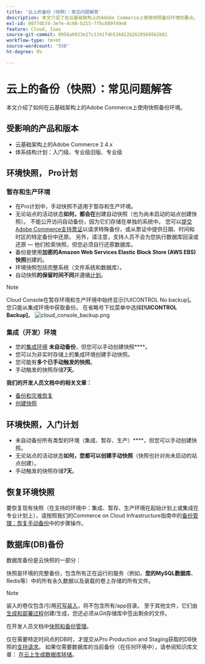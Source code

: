 ```yaml
---
title: '云上的备份（快照）：常见问题解答'
description: 本文介绍了在云基础架构上的Adobe Commerce上使用快照备份环境的要点。
exl-id: 0077db74-3e7e-4c98-b215-7f6c089f49e8
feature: Cloud, Iaas
source-git-commit: 0958a8923e27c1341f4b536812b26205685b2b81
workflow-type: tm+mt
source-wordcount: '550'
ht-degree: 0%

---
```


# 云上的备份（快照）：常见问题解答

本文介绍了如何在云基础架构上的Adobe Commerce上使用快照备份环境。

## 受影响的产品和版本

* 云基础架构上的Adobe Commerce 2.4.x
* 体系结构计划：入门级、专业级旧版、专业级

## 环境快照， Pro计划

### 暂存和生产环境

* 在Pro计划中，手动快照不适用于暂存和生产环境。
* 无论站点的活动状态&#x200B;**如何，都会在**&#x200B;创建自动快照（也为尚未启动的站点创建快照）。 不能公开访问自动备份，因为它们存储在单独的系统中。 您可以[提交Adobe Commerce支持票证](/docs/commerce-knowledge-base/kb/help-center-guide/magento-help-center-user-guide.html#submit-ticket)以请求特殊备份，或从票证中提供日期、时间和时区的特定备份中还原。 另外，请注意，支持人员不会为您执行数据库回滚或还原 — 他们检索快照，但您必须自行还原数据库。
* 备份是使用&#x200B;**加密的Amazon Web Services Elastic Block Store (AWS EBS)快照**&#x200B;创建的。
* 环境快照包括完整系统（文件系统和数据库）。
* 自动快照&#x200B;**的保留时间不同**&#x200B;并遵循[计划](/docs/commerce-cloud-service/user-guide/architecture/pro-architecture.html?lang=en#backup-and-disaster-recovery)。

>[!NOTE]
>Cloud Console在暂存环境和生产环境中始终显示[!UICONTROL No backup]。 您只能从集成环境中获取备份。 在省略号下拉菜单中选择&#x200B;**[!UICONTROL Backup]**。
>![cloud_console_backup.png](assets/cloud_console_backup.png)





### 集成（开发）环境

* 您的[集成环境](/help/announcements/adobe-commerce-announcements/integration-environment-enhancement-request-pro-and-starter.md) **未自动备份**，但您可以手动创建快照&#x200B;****。
* 您可以为非实时存储上的集成环境创建手动快照。
* 您可能有&#x200B;**多个已手动触发的快照**。
* 手动触发的快照存储&#x200B;**7天**。

**我们的开发人员文档中的相关文章：**

* [备份和灾难恢复](/docs/commerce-cloud-service/user-guide/architecture/pro-architecture.html#backup-and-disaster-recovery)
* [创建快照](/docs/commerce-cloud-service/user-guide/develop/storage/snapshots.html)

## 环境快照，入门计划

* 未自动备份所有类型的环境（集成、暂存、生产）****，但您可以手动创建快照。
* 无论站点的活动状态&#x200B;**如何，您都可以创建手动快照**（快照也针对尚未启动的站点创建）。
* 手动触发的快照存储&#x200B;**7天**。

## 恢复环境快照

要恢复现有快照（在支持的环境中：集成、暂存、生产环境在起始计划上或集成在专业计划上），请按照我们的Commerce on Cloud Infrastructure指南中的[备份管理：恢复手动备份](https://experienceleague.adobe.com/en/docs/commerce-cloud-service/user-guide/develop/storage/snapshots#restore-a-manual-backup)中的步骤操作。

## 数据库(DB)备份

数据库备份是云快照的一部分：

>>
快照是环境的完整备份，包含所有正在运行的服务（例如，**您的MySQL数据库**、Redis等）中的所有永久数据以及装载的卷上存储的所有文件。

>[!NOTE]
>
>装入的卷仅包含/引用[可写装入](/docs/commerce-cloud-service/user-guide/configure/app/properties/properties.html?lang=en#mounts)，将不包含所有/app目录。 至于其他文件，它们由[生成和部署过程](/docs/commerce-cloud-service/user-guide/architecture/pro-develop-deploy-workflow.html?lang=en#deployment-workflow)创建/生成，您还必须从Git存储库中签出剩余的文件。

在开发人员文档中[快照和备份管理](/docs/commerce-cloud-service/user-guide/develop/storage/snapshots.html)。

仅在需要特定时间点的DB时，才提交从Pro Production and Staging获取的DB快照的[支持请求](/docs/commerce-knowledge-base/kb/help-center-guide/magento-help-center-user-guide.html?lang=en#submit-ticket)。 如果仅需要数据库的当前备份（在任何环境中），请参阅知识库文章： [在云上生成数据库转储](/help/how-to/general/create-database-dump-on-cloud.md)。
